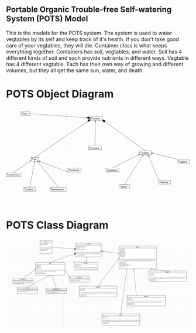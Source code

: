 ## **P**ortable **O**rganic **T**rouble-free **S**elf-watering System (**POTS**) Model

This is the models for the POTS system. The system is used to water vegtables by its self and keep track of it's health. If you don't take good care of your vegtables, they will die. Container class is what keeps everything together. Containers has soil, vegtables, and water. Soil has 4 different kinds of soil and each provide nutrients in different ways. Vegtable has 4 different vegtable. Each has their own way of growing and different volumes, but they all get the same sun, water, and death.


# POTS Object Diagram
![POTS system](../../images/POTS_Object_Diagram.png)

# POTS Class Diagram
![POTS system](../../images/POTS_Class_Diagram.png)
